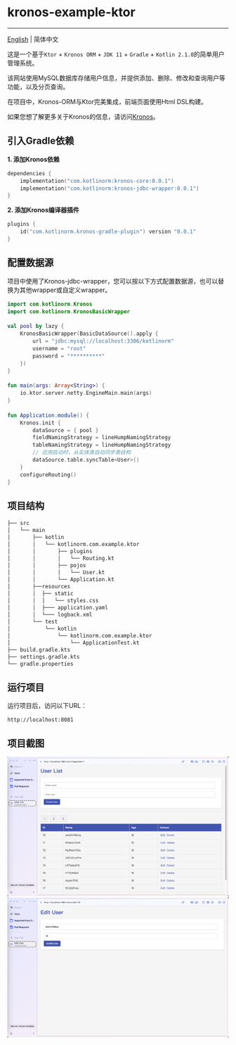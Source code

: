 # kronos-example-ktor

-------------------------

[English](https://github.com/Kronos-orm/kronos-example-ktor/blob/main/README.md) | 简体中文

这是一个基于`Ktor` + `Kronos ORM` + `JDK 11` + `Gradle` + `Kotlin 2.1.0`的简单用户管理系统。

该网站使用MySQL数据库存储用户信息，并提供添加、删除、修改和查询用户等功能，以及分页查询。

在项目中，Kronos-ORM与Ktor完美集成，前端页面使用Html DSL构建。

如果您想了解更多关于Kronos的信息，请访问[Kronos](https://www.kotlinorm.com/)。

## 引入Gradle依赖

**1. 添加Kronos依赖**

```kts
dependencies {
    implementation("com.kotlinorm:kronos-core:0.0.1")
    implementation("com.kotlinorm:kronos-jdbc-wrapper:0.0.1")
}
```

**2. 添加Kronos编译器插件**

```kts
plugins {
    id("com.kotlinorm.kronos-gradle-plugin") version "0.0.1"
}
```

## 配置数据源

项目中使用了Kronos-jdbc-wrapper，您可以按以下方式配置数据源，也可以替换为其他wrapper或自定义wrapper。

```kotlin
import com.kotlinorm.Kronos
import com.kotlinorm.KronosBasicWrapper

val pool by lazy {
    KronosBasicWrapper(BasicDataSource().apply {
        url = "jdbc:mysql://localhost:3306/kotlinorm"
        username = "root"
        password = "**********"
    })
}

fun main(args: Array<String>) {
    io.ktor.server.netty.EngineMain.main(args)
}

fun Application.module() {
    Kronos.init {
        dataSource = { pool }
        fieldNamingStrategy = lineHumpNamingStrategy
        tableNamingStrategy = lineHumpNamingStrategy
        // 应用启动时，从实体类自动同步表结构
        dataSource.table.syncTable<User>()
    }
    configureRouting()
}
```

## 项目结构

```
├── src
│   └── main
│       ├── kotlin
│       │   └── kotlinorm.com.example.ktor
│       │       ├── plugins
│       │       │   └── Routing.kt
│       │       ├── pojos
│       │       │   └── User.kt
│       │       └── Application.kt
│       ├──resources
│       │  ├── static
│       │  │   └── styles.css
│       │  ├─── application.yaml
│       │  └─── logback.xml
│       └── test
│           └── kotlin
│               └── kotlinorm.com.example.ktor
│                   └── ApplicationTest.kt
├── build.gradle.kts
├── settings.gradle.kts
└── gradle.properties
```

## 运行项目

运行项目后，访问以下URL：

```
http://localhost:8081
```

## 项目截图

![screen](https://github.com/Kronos-orm/kronos-example-ktor/blob/main/screenshot/user-list.png?raw=true)
![screen](https://github.com/Kronos-orm/kronos-example-ktor/blob/main/screenshot/edit-user.png?raw=true)